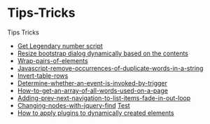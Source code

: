Tips-Tricks
===========

Tips Tricks


- [Get Legendary number script](./tips/stack_legendary_script)  
- [Resize bootstrap dialog dynamically based on the contents](./tips/bootstrap-dialog-resize.js)
- [Wrap-pairs-of-elements](http://stackoverflow.com/questions/17414461/wrap-pairs-of-elements/17414497#17414497)
- [Javascript-remove-occurrences-of-duplicate-words-in-a-string](http://stackoverflow.com/questions/16843991/javascript-remove-occurrences-of-duplicate-words-in-a-string/16844054#16844054)
- [Invert-table-rows](http://stackoverflow.com/questions/16701671/jquery-invert-table-rows/16701747#16701747)
- [Determine-whether-an-event-is-invoked-by-trigger](http://stackoverflow.com/questions/17454554/determine-whether-an-event-is-invoked-by-trigger/17454611#17454611)
- [How-to-get-an-array-of-all-words-used-on-a-page](http://stackoverflow.com/questions/16906440/how-to-get-an-array-of-all-words-used-on-a-page/16906541#16906541)
- [Adding-prev-next-navigation-to-list-items-fade-in-out-loop](http://stackoverflow.com/questions/19187380/adding-prev-next-navigation-to-list-items-fade-in-out-loop/19187760#19187760)
- [Changing-nodes-with-jquery-find](./tips/transform_elements) [Test](http://jsfiddle.net/LF6bY/)
- [How to apply plugins to dynamically created elements](http://stackoverflow.com/questions/16990573/how-to-bind-bootstrap-popover-on-dynamic-elements/16991216#16991216)
        
